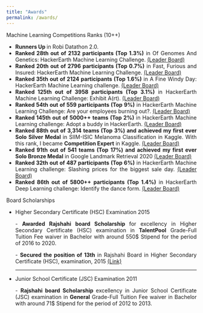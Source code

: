 ```yaml
---
title: "Awards"
permalink: /awards/
---
```


Machine Learning Competitions Ranks (10++)

 <ul>
<li style="text-align: justify;"><strong> Runners Up </strong> in Robi Datathon 2.0. </li>

 <li style="text-align: justify;"> <strong>Ranked 28th out of 2132 participants (Top 1.3%)</strong> in
                Of Genomes And Genetics: HackerEarth Machine Learning Challenge. <a
                  href="https://www.hackerearth.com/challenges/competitive/hackerearth-machine-learning-challenge-genetic-testing/leaderboard/predict-the-genetic-disorders-9-76826a5e/">(Leader
                  Board)</a> </li>
 <li style="text-align: justify;"> <strong>Ranked 20th out of 2796 participants (Top 0.7%)</strong> in
                Fast, Furious and Insured: HackerEarth Machine Learning Challenge. <a
                  href="https://www.hackerearth.com/challenges/competitive/hackerearth-machine-learning-challenge-vehicle-insurance-claim/leaderboard/predict-the-condition-and-insurance-amount-21-fb647347/">(Leader
                  Board)</a> </li>

<li style="text-align: justify;"> <strong>Ranked 35th out of 2124 participants (Top 1.6%)</strong> in
                A Fine Windy Day: HackerEarth Machine Learning challenge. <a
                  href="https://www.hackerearth.com/challenges/competitive/hackerearth-machine-learning-challenge-predict-windmill-power/leaderboard/predict-the-power-kwh-produced-from-the-windmills-8-f055f832/">(Leader
                  Board)</a> </li>
<li style="text-align: justify;"> <strong>Ranked 125th out of 3958 participants (Top 3.1%)</strong> in
                HackerEarth Machine Learning Challenge: Exhibit A(rt). <a
                  href="https://www.hackerearth.com/challenges/competitive/hackerearth-machine-learning-challenge-predict-shipping-cost/leaderboard/predict-the-cost-to-ship-the-sculptures-12-e7728f5d/page/3/">(Leader
                  Board)</a> </li>
<li style="text-align: justify;"> <strong>Ranked 54th out of 559 participants (Top 9%)</strong> in
                HackerEarth Machine Learning Challenge: Are your employees burning out?. <a
                  href="https://www.hackerearth.com/challenges/competitive/hackerearth-machine-learning-challenge-predict-burnout-rate/leaderboard/predict-the-employee-burn-out-rate-7-6340b4e3/page/2/">(Leader
                  Board)</a> </li>
<li style="text-align: justify;"> <strong>Ranked 145th out of 5000++ teams (Top 2%)</strong> in
                HackerEarth Machine Learning challenge: Adopt a buddy in HackerEarth. <a
                  href="https://www.hackerearth.com/challenges/competitive/hackerearth-machine-learning-challenge-pet-adoption/leaderboard/pet-adoption-9-5838c75b/">(Leader
                  Board)</a> </li>
<li style="text-align: justify;"> <strong>Ranked 88th out of 3,314 teams (Top 3%) and achieved my first
                  ever Solo Silver Medal</strong> in SIIM-ISIC Melanoma Classification in Kaggle. With this rank, I
                became <b>Competition Expert</b> in Kaggle. <a
                  href="https://www.kaggle.com/c/siim-isic-melanoma-classification/leaderboard">(Leader Board)</a> </li>
<li style="text-align: justify;"> <strong>Ranked 91th out of 541 teams (Top 17%) and achieved my first
                  ever Solo Bronze Medal</strong> in Google Landmark Retrieval 2020
                <a href="https://www.kaggle.com/c/landmark-retrieval-2020/leaderboard">(Leader Board)</a>
              </li>

<li style="text-align: justify;"> <strong>Ranked 32th out of 487 participants (Top 6%)</strong> in
                HackerEarth Machine Learning challenge: Slashing prices for the biggest sale day. <a
                  href="https://www.hackerearth.com/challenges/competitive/hackerearth-machine-learning-challenge-predict-the-lowest-price/leaderboard/predict-the-lowest-price-8-9ffabe00/">(Leader
                  Board)</a> </li>
 <li style="text-align: justify;"> <strong>Ranked 86th out of 5800++ participants (Top 1.4%)</strong> in
                HackerEarth Deep Learning challenge: Identify the dance form. <a
                  href="https://www.hackerearth.com/challenges/competitive/hackerearth-deep-learning-challenge-identify-dance-form/leaderboard/identify-the-dance-form-deea77f8/">(Leader
                  Board)</a> </li>

 </ul>

Board Scholarships

<ul>
                <li>Higher Secondary Certificate (HSC) Examination 2015</li>
                <p style="text-align: justify;">- <b>Awarded Rajshahi board Scholarship </b> for excellency
                  in Higher Secondary Certificate (HSC) examination in
                  <b>TalentPool</b> Grade-Full Tuition Fee waiver in Bachelor
                  with around 550$ Stipend for the period of 2016 to 2020.
                </p>
                <p style="text-align: justify;">- <b>Secured the position of 13th</b> in Rajshahi Board in Higher
                  Secondary Certificate (HSC),
                  examination, 2015 <a
                    href="https://drive.google.com/open?id=1nk0QfGRe8G8ep_23acjM5MHO4Xx3rRYo">(Link)</a>
                </p>

</ul>
<ul>
                <hr>
                <li>Junior School Certificate (JSC) Examination 2011</li>
                <p style="text-align: justify;">- <b> Rajshahi board Scholarship </b> excellency
                  in Junior School Certificate (JSC) examination in
                  <b>General</b> Grade-Full Tuition Fee waiver in Bachelor
                  with around 71$ Stipend for the period of 2012 to 2013.
                </p>
                </p>

</ul>
